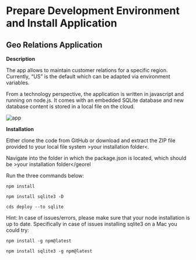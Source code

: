 # Prepare Development Environment and Install Application

## Geo Relations Application

**Description**

The app allows to maintain customer relations for a specific region. Currently, “US” is the default which can be adapted via environment variables.

From a technology perspective, the application is written in javascript and running on node.js. It comes with an embedded SQLite database and new database content is stored in a local file on the cloud.

 ![app](./images/devandapp1.png)

**Installation**

Either clone the code from GitHub or download and extract the ZIP file provided to your local file system >your installation folder<.
  
Navigate into the folder in which the package.json is located, which should be >your installation folder</georel

Run the three commands below:

```
npm install

npm install sqlite3 -D

cds deploy --to sqlite
```

Hint: In case of issues/errors, please make sure that your node installation is up to date. Specifically in case of issues installing sqlite3 on a Mac you could try: 

```
npm install -g npm@latest 

npm install sqlite3 -g npm@latest
```

